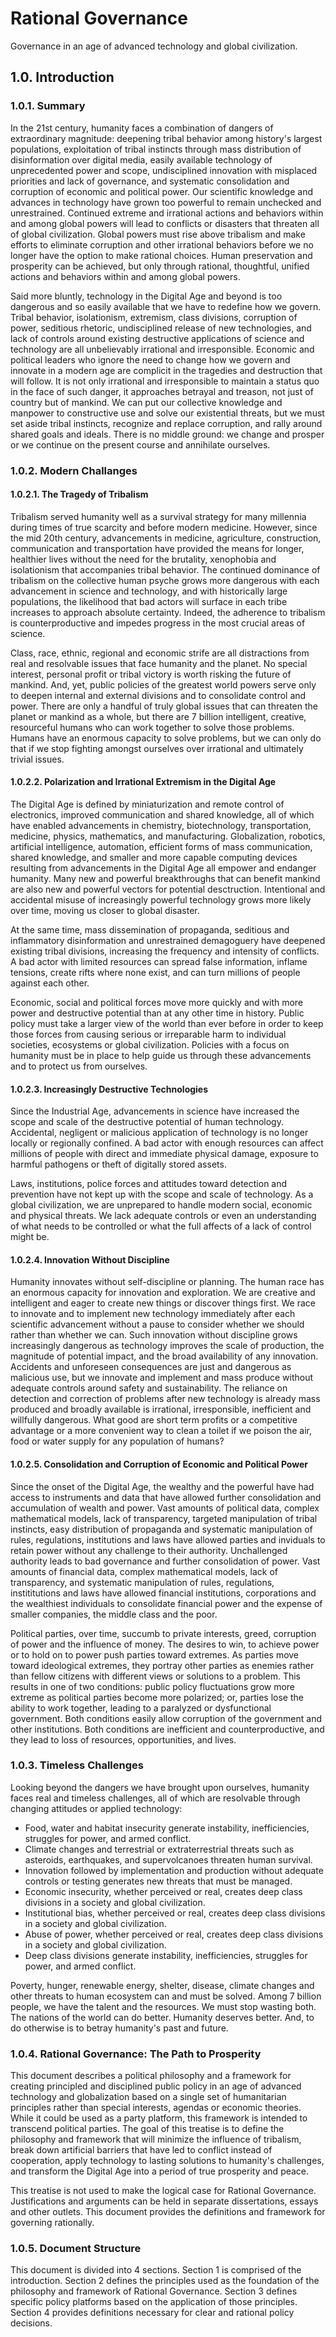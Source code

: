 Rational Governance
===================

Governance in an age of advanced technology and global civilization.

1.0. Introduction
------------------

### 1.0.1. Summary
In the 21st century, humanity faces a combination of dangers of extraordinary magnitude: deepening tribal behavior among history's largest populations, exploitation of tribal instincts through mass distribution of disinformation over digital media, easily available technology of unprecedented power and scope, undisciplined innovation with misplaced priorities and lack of governance, and systematic consolidation and corruption of economic and political power.  Our scientific knowledge and advances in technology have grown too powerful to remain unchecked and unrestrained.  Continued extreme and irrational actions and behaviors within and among global powers will lead to conflicts or disasters that threaten all of global civilization.  Global powers must rise above tribalism and make efforts to eliminate corruption and other irrational behaviors before we no longer have the option to make rational choices.  Human preservation and prosperity can be achieved, but only through rational, thoughtful, unified actions and behaviors within and among global powers.

Said more bluntly, technology in the Digital Age and beyond is too dangerous and so easily available that we have to redefine how we govern.  Tribal behavior, isolationism, extremism, class divisions, corruption of power, seditious rhetoric, undisciplined release of new technologies, and lack of controls around existing destructive applications of science and technology are all unbelievably irrational and irresponsible.  Economic and political leaders who ignore the need to change how we govern and innovate in a modern age are complicit in the tragedies and destruction that will follow.  It is not only irrational and irresponsible to maintain a status quo in the face of such danger, it approaches betrayal and treason, not just of country but of mankind.  We can put our collective knowledge and manpower to constructive use and solve our existential threats, but we must set aside tribal instincts, recognize and replace corruption, and rally around shared goals and ideals.  There is no middle ground: we change and prosper or we continue on the present course and annihilate ourselves.

### 1.0.2. Modern Challanges

#### 1.0.2.1. The Tragedy of Tribalism
Tribalism served humanity well as a survival strategy for many millennia during times of true scarcity and before modern medicine.  However, since the mid 20th century, advancements in medicine, agriculture, construction, communication and transportation have provided the means for longer, healthier lives without the need for the brutality, xenophobia and isolationism that accompanies tribal behavior.  The continued dominance of tribalism on the collective human psyche grows more dangerous with each advancement in science and technology, and with historically large populations, the likelihood that bad actors will surface in each tribe increases to approach absolute certainty.  Indeed, the adherence to tribalism is counterproductive and impedes progress in the most crucial areas of science.

Class, race, ethnic, regional and economic strife are all distractions from real and resolvable issues that face humanity and the planet.  No special interest, personal profit or tribal victory is worth risking the future of mankind.  And, yet, public policies of the greatest world powers serve only to deepen internal and external divisions and to consolidate control and power.  There are only a handful of truly global issues that can threaten the planet or mankind as a whole, but there are 7 billion intelligent, creative, resourceful humans who can work together to solve those problems.  Humans have an enormous capacity to solve problems, but we can only do that if we stop fighting amongst ourselves over irrational and ultimately trivial issues.

#### 1.0.2.2. Polarization and Irrational Extremism in the Digital Age
The Digital Age is defined by miniaturization and remote control of electronics, improved communication and shared knowledge, all of which have enabled advancements in chemistry, biotechnology, transportation, medicine, physics, mathematics, and manufacturing.  Globalization, robotics, artificial intelligence, automation, efficient forms of mass communication, shared knowledge, and smaller and more capable computing devices resulting from advancements in the Digital Age all empower and endanger humanity. Many new and powerful breakthroughs that can benefit mankind are also new and powerful vectors for potential desctruction.  Intentional and accidental misuse of increasingly powerful technology grows more likely over time, moving us closer to global disaster.

At the same time, mass dissemination of propaganda, seditious and inflammatory disinformation and unrestrained demagoguery have deepened existing tribal divisions, increasing the frequency and intensity of conflicts.  A bad actor with limited resources can spread false information, inflame tensions, create rifts where none exist, and can turn millions of people against each other.

Economic, social and political forces move more quickly and with more power and destructive potential than at any other time in history.  Public policy must take a larger view of the world than ever before in order to keep those forces from causing serious or irreparable harm to individual societies, ecosystems or global civilization.  Policies with a focus on humanity must be in place to help guide us through these advancements and to protect us from ourselves.

#### 1.0.2.3. Increasingly Destructive Technologies
Since the Industrial Age, advancements in science have increased the scope and scale of the destructive potential of human technology.  Accidental, negligent or malicious application of technology is no longer locally or regionally confined.  A bad actor with enough resources can affect millions of people with direct and immediate physical damage, exposure to harmful pathogens or theft of digitally stored assets.

Laws, institutions, police forces and attitudes toward detection and prevention have not kept up with the scope and scale of technology.  As a global civilization, we are unprepared to handle modern social, economic and physical threats.  We lack adequate controls or even an understanding of what needs to be controlled or what the full affects of a lack of control might be.

#### 1.0.2.4. Innovation Without Discipline
Humanity innovates without self-discipline or planning.  The human race has an enormous capacity for innovation and exploration.  We are creative and intelligent and eager to create new things or discover things first.  We race to innovate and to implement new technology immediately after each scientific advancement without a pause to consider whether we should rather than whether we can.  Such innovation without discipline grows increasingly dangerous as technology improves the scale of production, the magnitude of potential impact, and the broad availability of any innovation.  Accidents and unforeseen consequences are just and dangerous as malicious use, but we innovate and implement and mass produce without adequate controls around safety and sustainability.  The reliance on detection and correction of problems after new technology is already mass produced and broadly available is irrational, irresponsible, inefficient and willfully dangerous.  What good are short term profits or a competitive advantage or a more convenient way to clean a toilet if we poison the air, food or water supply for any population of humans?

#### 1.0.2.5. Consolidation and Corruption of Economic and Political Power
Since the onset of the Digital Age, the wealthy and the powerful have had access to instruments and data that have allowed further consolidation and accumulation of wealth and power.  Vast amounts of political data, complex mathematical models, lack of transparency, targeted manipulation of tribal instincts, easy distribution of propaganda and systematic manipulation of rules, regulations, institutions and laws have allowed parties and inviduals to retain power without any challenge to their authority.  Unchallenged authority leads to bad governance and further consolidation of power.  Vast amounts of financial data, complex mathematical models, lack of transparency, and systematic manipulation of rules, regulations, instititutions and laws have allowed financial institutions, corporations and the wealthiest individuals to consolidate financial power and the expense of smaller companies, the middle class and the poor.

Political parties, over time, succumb to private interests, greed, corruption of power and the influence of money.  The desires to win, to achieve power or to hold on to power push parties toward extremes.  As parties move toward ideological extremes, they portray other parties as enemies rather than fellow citizens with different views or solutions to a problem.  This results in one of two conditions: public policy fluctuations grow more extreme as political parties become more polarized; or, parties lose the ability to work together, leading to a paralyzed or dysfunctional government.  Both conditions easily allow corruption of the government and other institutions.  Both conditions are inefficient and counterproductive, and they lead to loss of resources, opportunities, and lives.

### 1.0.3. Timeless Challenges
Looking beyond the dangers we have brought upon ourselves, humanity faces real and timeless challenges, all of which are resolvable through changing attitudes or applied technology:

- Food, water and habitat insecurity generate instability, inefficiencies, struggles for power, and armed conflict.
- Climate changes and terrestrial or extraterrestrial threats such as asteroids, earthquakes, and supervolcanoes threaten human survival.
- Innovation followed by implementation and production without adequate controls or testing generates new threats that must be managed.
- Economic insecurity, whether perceived or real, creates deep class divisions in a society and global civilization.
- Institutional bias, whether perceived or real, creates deep class divisions in a society and global civilization.
- Abuse of power, whether perceived or real, creates deep class divisions in a society and global civilization.
- Deep class divisions generate instability, inefficiencies, struggles for power, and armed conflict.

Poverty, hunger, renewable energy, shelter, disease, climate changes and other threats to human ecosystem can and must be solved.  Among 7 billion people, we have the talent and the resources.  We must stop wasting both.  The nations of the world can do better.  Humanity deserves better. And, to do otherwise is to betray humanity's past and future.

### 1.0.4. Rational Governance: The Path to Prosperity
This document describes a political philosophy and a framework for creating principled and disciplined public policy in an age of advanced technology and globalization based on a single set of humanitarian principles rather than special interests, agendas or economic theories.  While it could be used as a party platform, this framework is intended to transcend political parties.  The goal of this treatise is to define the philosophy and framework that will minimize the influence of tribalism, break down artificial barriers that have led to conflict instead of cooperation, apply technology to lasting solutions to humanity's challenges, and transform the Digital Age into a period of true prosperity and peace.

This treatise is not used to make the logical case for Rational Governance.  Justifications and arguments can be held in separate dissertations, essays and other outlets.  This document provides the definitions and framework for governing rationally.

### 1.0.5. Document Structure
This document is divided into 4 sections.  Section 1 is comprised of the introduction.  Section 2 defines the principles used as the foundation of the philosophy and framework of Rational Governance.  Section 3 defines specific policy platforms based on the application of those principles.  Section 4 provides definitions necessary for clear and rational policy decisions.
